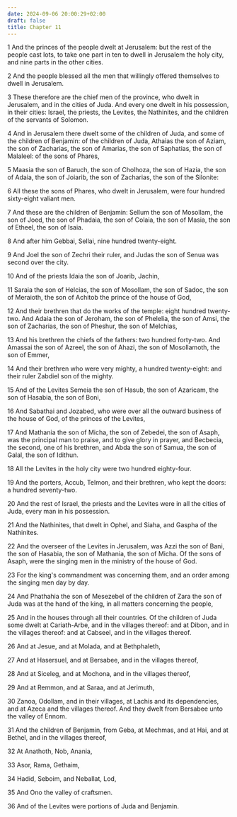 ```yaml
---
date: 2024-09-06 20:00:29+02:00
draft: false
title: Chapter 11
---
```




1 And the princes of the people dwelt at Jerusalem: but the rest of the people cast lots, to take one part in ten to dwell in Jerusalem the holy city, and nine parts in the other cities.

2 And the people blessed all the men that willingly offered themselves to dwell in Jerusalem.

3 These therefore are the chief men of the province, who dwelt in Jerusalem, and in the cities of Juda. And every one dwelt in his possession, in their cities: Israel, the priests, the Levites, the Nathinites, and the children of the servants of Solomon.

4 And in Jerusalem there dwelt some of the children of Juda, and some of the children of Benjamin: of the children of Juda, Athaias the son of Aziam, the son of Zacharias, the son of Amarias, the son of Saphatias, the son of Malaleel: of the sons of Phares,

5 Maasia the son of Baruch, the son of Cholhoza, the son of Hazia, the son of Adaia, the son of Joiarib, the son of Zacharias, the son of the Silonite:

6 All these the sons of Phares, who dwelt in Jerusalem, were four hundred sixty-eight valiant men.

7 And these are the children of Benjamin: Sellum the son of Mosollam, the son of Joed, the son of Phadaia, the son of Colaia, the son of Masia, the son of Etheel, the son of Isaia.

8 And after him Gebbai, Sellai, nine hundred twenty-eight.

9 And Joel the son of Zechri their ruler, and Judas the son of Senua was second over the city.

10 And of the priests Idaia the son of Joarib, Jachin,

11 Saraia the son of Helcias, the son of Mosollam, the son of Sadoc, the son of Meraioth, the son of Achitob the prince of the house of God,

12 And their brethren that do the works of the temple: eight hundred twenty-two. And Adaia the son of Jeroham, the son of Phelelia, the son of Amsi, the son of Zacharias, the son of Pheshur, the son of Melchias,

13 And his brethren the chiefs of the fathers: two hundred forty-two. And Amassai the son of Azreel, the son of Ahazi, the son of Mosollamoth, the son of Emmer,

14 And their brethren who were very mighty, a hundred twenty-eight: and their ruler Zabdiel son of the mighty.

15 And of the Levites Semeia the son of Hasub, the son of Azaricam, the son of Hasabia, the son of Boni,

16 And Sabathai and Jozabed, who were over all the outward business of the house of God, of the princes of the Levites,

17 And Mathania the son of Micha, the son of Zebedei, the son of Asaph, was the principal man to praise, and to give glory in prayer, and Becbecia, the second, one of his brethren, and Abda the son of Samua, the son of Galal, the son of Idithun.

18 All the Levites in the holy city were two hundred eighty-four.

19 And the porters, Accub, Telmon, and their brethren, who kept the doors: a hundred seventy-two.

20 And the rest of Israel, the priests and the Levites were in all the cities of Juda, every man in his possession.

21 And the Nathinites, that dwelt in Ophel, and Siaha, and Gaspha of the Nathinites.

22 And the overseer of the Levites in Jerusalem, was Azzi the son of Bani, the son of Hasabia, the son of Mathania, the son of Micha. Of the sons of Asaph, were the singing men in the ministry of the house of God.

23 For the king's commandment was concerning them, and an order among the singing men day by day.

24 And Phathahia the son of Mesezebel of the children of Zara the son of Juda was at the hand of the king, in all matters concerning the people,

25 And in the houses through all their countries. Of the children of Juda some dwelt at Cariath-Arbe, and in the villages thereof: and at Dibon, and in the villages thereof: and at Cabseel, and in the villages thereof.

26 And at Jesue, and at Molada, and at Bethphaleth,

27 And at Hasersuel, and at Bersabee, and in the villages thereof,

28 And at Siceleg, and at Mochona, and in the villages thereof,

29 And at Remmon, and at Saraa, and at Jerimuth,

30 Zanoa, Odollam, and in their villages, at Lachis and its dependencies, and at Azeca and the villages thereof. And they dwelt from Bersabee unto the valley of Ennom.

31 And the children of Benjamin, from Geba, at Mechmas, and at Hai, and at Bethel, and in the villages thereof,

32 At Anathoth, Nob, Anania,

33 Asor, Rama, Gethaim,

34 Hadid, Seboim, and Neballat, Lod,

35 And Ono the valley of craftsmen.

36 And of the Levites were portions of Juda and Benjamin.

